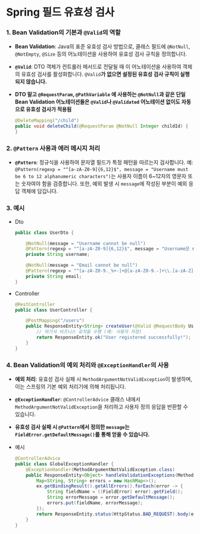 # Spring 필드 유효성 검사

### 1. Bean Validation의 기본과 `@Valid`의 역할
- **Bean Validation**: Java의 표준 유효성 검사 방법으로, 클래스 필드에 `@NotNull`, `@NotEmpty`, `@Size` 등의 어노테이션을 사용하여 유효성 검사 규칙을 정의합니다.
- **`@Valid`**: DTO 객체가 컨트롤러 메서드로 전달될 때 이 어노테이션을 사용하여 객체의 유효성 검사를 활성화합니다. `@Valid`**가 없으면 설정된 유효성 검사 규칙이 실행되지 않습니다.**
- **DTO 말고 `@RequestParam`, `@PathVariable` 에 사용하는 `@NotNull`과 같은 단일 Bean Validation 어노테이션들은 `@Valid`나 `@Validated` 어노테이션 없이도 자동으로 유효성 검사가 적용됨**

  ```java
  @DeleteMapping("/child")
  public void deleteChild(@RequestParam @NotNull Integer childId) {
  }
  ```

  

### 2. `@Pattern` 사용과 에러 메시지 처리
- **`@Pattern`**: 정규식을 사용하여 문자열 필드가 특정 패턴을 따르는지 검사합니다. 예: `@Pattern(regexp = "^[a-zA-Z0-9]{6,12}$", message = "Username must be 6 to 12 alphanumeric characters")`는 사용자 이름이 6~12자의 영문자 또는 숫자여야 함을 검증합니다. 또한, 예외 발생 시 `message`에 작성된 부분이 예외 응답 객체에 담깁니다.



### 3. 예시

- Dto

  ```java
  public class UserDto {
  
      @NotNull(message = "Username cannot be null")
      @Pattern(regexp = "^[a-zA-Z0-9]{6,12}$", message = "Username은 must be 6 to 12 alphanumeric characters")
      private String username;
  
      @NotNull(message = "Email cannot be null")
      @Pattern(regexp = "^[a-zA-Z0-9._%+-]+@[a-zA-Z0-9.-]+\\.[a-zA-Z]{2,6}$", message = "Invalid email format")
      private String email;
  }
  
  ```

- Controller

  ```java
  @RestController
  public class UserController {
  
      @PostMapping("/users")
      public ResponseEntity<String> createUser(@Valid @RequestBody UserDto userDto) {
          // 여기서 비즈니스 로직을 수행 (예: 사용자 저장)
          return ResponseEntity.ok("User registered successfully!");
      }
  }
  
  ```

  

### 4. Bean Validation의 예외 처리와 `@ExceptionHandler`의 사용

- **예외 처리**: 유효성 검사 실패 시 `MethodArgumentNotValidException`이 발생하며, 이는 스프링의 기본 예외 처리기에 의해 처리됩니다.
- **`@ExceptionHandler`**: `@ControllerAdvice` 클래스 내에서 `MethodArgumentNotValidException`을 처리하고 사용자 정의 응답을 반환할 수 있습니다. 
- **유효성 검사 실패 시 `@Pattern`에서 정의한 `message`는 `FieldError.getDefaultMessage()`를 통해 얻을 수 있습니다.**
- 예시
  
  ```java
  @ControllerAdvice
  public class GlobalExceptionHandler {
      @ExceptionHandler(MethodArgumentNotValidException.class)
      public ResponseEntity<Object> handleValidationExceptions(MethodArgumentNotValidException ex) {
          Map<String, String> errors = new HashMap<>();
          ex.getBindingResult().getAllErrors().forEach(error -> {
              String fieldName = ((FieldError) error).getField();
              String errorMessage = error.getDefaultMessage();
              errors.put(fieldName, errorMessage);
          });
          return ResponseEntity.status(HttpStatus.BAD_REQUEST).body(errors);
      }
  }
  ```
